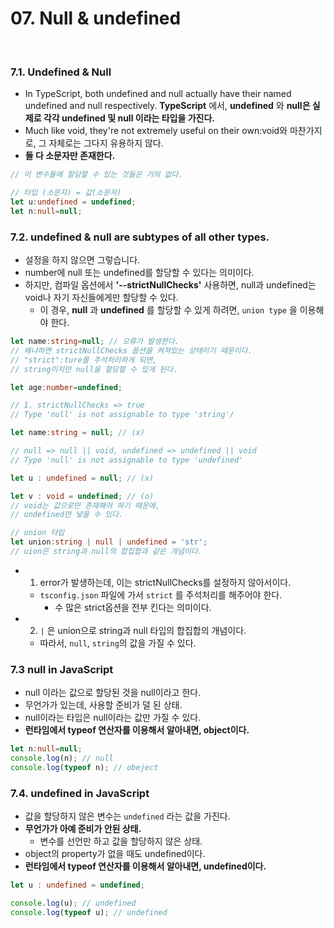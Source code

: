 # 07. Null & undefined

<br>

### 7.1. Undefined & Null 

- In TypeScript, both undefined and null actually have their named undefined and null respectively.
**TypeScript** 에서, **undefined** 와 **null은 실제로 각각 undefined 및 null 이라는 타입을 가진다.** 
- Much like void, they're not extremely useful on their own:void와 마찬가지로, 그 자체로는 그다지 유용하지 않다.
- **둘 다 소문자만 존재한다.**

```ts
// 이 변수들에 할당할 수 있는 것들은 거의 없다.

// 타입 (소문자) = 값(소문자)
let u:undefined = undefined;
let n:null=null;
```

### 7.2. undefined & null are subtypes of all other types.
- 설정을 하지 않으면 그렇습니다.
- number에 null 또는 undefined를 할당할 수 있다는 의미이다.
- 하지만, 컴파일 옵션에서 **'--strictNullChecks'** 사용하면, null과 undefined는 void나 자기 자신들에게만 할당할 수 있다.
    - 이 경우, **null** 과 **undefined** 를 할당할 수 있게 하려면, `union type` 을 이용해야 한다.

```ts
let name:string=null; // 오류가 발생한다.
// 왜냐하면 strictNullChecks 옵션을 켜져있는 상태이기 때문이다.
// "strict":ture를 주석처리하게 되면,
// string이지만 null을 할당할 수 있게 된다.

let age:number=undefined;

// 1. strictNullChecks => true
// Type 'null' is not assignable to type 'string'/

let name:string = null; // (x)

// null => null || void, undefined => undefined || void
// Type 'null' is not assignable to type 'undefined'

let u : undefined = null; // (x)

let v : void = undefined; // (o)
// void는 값으로만 존재해야 하기 때문에,
// undefined만 넣을 수 있다. 

// union 타입
let union:string | null | undefined = 'str';
// uion은 string과 null의 합집합과 같은 개념이다.
```
- 1. error가 발생하는데, 이는 strictNullChecks를 설정하지 않아서이다.
    - `tsconfig.json` 파일에 가서 `strict` 를 주석처리를 해주어야 한다.
        - 수 많은 strict옵션을 전부 킨다는 의미이다.
- 2. `|` 은 union으로 string과 null 타입의 합집합의 개념이다.
    - 따라서, `null`, `string`의 값을 가질 수 있다. 

### 7.3 null in JavaScript

- null 이라는 값으로 할당된 것을 null이라고 한다.
- 무언가가 있는데, 사용할 준비가 덜 된 상태.
- null이라는 타입은 null이라는 값만 가질 수 있다.
- **런타임에서 typeof 연산자를 이용해서 알아내면, object이다.**

```ts
let n:null=null;
console.log(n); // null
console.log(typeof n); // obeject
```

### 7.4. undefined in JavaScript

- 값을 할당하지 않은 변수는 `undefined` 라는 값을 가진다.
- **무언가가 아예 준비가 안된 상태.**
  - 변수를 선언만 하고 값을 할당하지 않은 상태.
- object의 property가 없을 때도 undefined이다.
- **런타임에서 typeof 연산자를 이용해서 알아내면, undefined이다.**

```ts
let u : undefined = undefined;

console.log(u); // undefined
console.log(typeof u); // undefined
```

<br>

